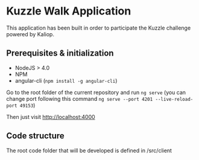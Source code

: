 # Kuzzle Walk Application

This application has been built in order to participate the Kuzzle challenge powered by Kaliop.

## Prerequisites & initialization

- NodeJS > 4.0
- NPM
- angular-cli (`npm install -g angular-cli`)

Go to the root folder of the current repository and run `ng serve` (you can change port following this command `ng serve --port 4201 --live-reload-port 49153`)

Then just visit [http://localhost:4000](http://localhost:4000)

## Code structure

The root code folder that will be developed is defined in /src/client